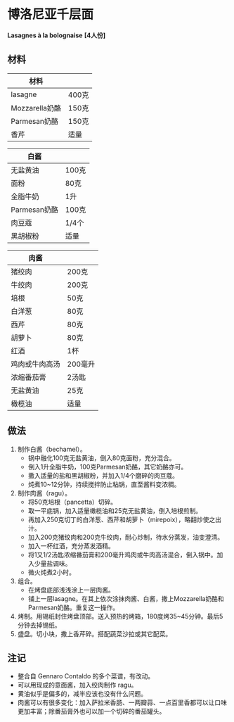 # 博洛尼亚千层面

__Lasagnes à la bolognaise__
__[4人份]__

## 材料

| 材料 |   |
| --- | --- |
| lasagne | 400克 |
| Mozzarella奶酪 | 150克 |
| Parmesan奶酪 | 150克 |
| 香芹 | 适量 |

| 白酱 |   |
| --- | --- |
| 无盐黄油 | 100克 |
| 面粉 | 80克 |
| 全脂牛奶 | 1升 |
| Parmesan奶酪 | 100克 |
| 肉豆蔻 | 1/4个 |
| 黑胡椒粉 | 适量 |

| 肉酱 |   |
| --- | --- |
| 猪绞肉 | 200克 |
| 牛绞肉 | 200克|
| 培根 | 50克 |
| 白洋葱 | 80克 |
| 西芹 | 80克 |
| 胡萝卜 | 80克 |
| 红酒 | 1杯 |
| 鸡肉或牛肉高汤 | 200毫升 |
| 浓缩番茄膏 | 2汤匙 |
| 无盐黄油 | 25克 |
| 橄榄油 | 适量 |

## 做法

1. 制作白酱（bechamel）。
	- 锅中融化100克无盐黄油，倒入80克面粉，充分混合。
	- 倒入1升全脂牛奶，100克Parmesan奶酪，其它奶酪亦可。
	- 撒入适量的盐和黑胡椒粉，并加入1/4个磨碎的肉豆蔻。
	- 炖煮10~12分钟，持续搅拌防止粘锅，直至酱料变浓稠。
2. 制作肉酱（ragu）。
	- 将50克培根（pancetta）切碎。
	- 取一平底锅，加入适量橄榄油和25克无盐黄油，倒入培根煎制。
	- 再加入250克切丁的白洋葱、西芹和胡萝卜（mirepoix），略翻炒使之出汁。
	- 加入200克猪绞肉和200克牛绞肉，耐心炒制，待水分蒸发，油变澄清。
	- 加入一杯红酒，充分蒸发酒精。
	- 将1又1/2汤匙浓缩番茄膏和200毫升鸡肉或牛肉高汤混合，倒入锅中。加入少量盐调味。
	- 微火炖煮2小时。
3. 组合。
	- 在烤盘底部浅浅涂上一层肉酱。
	- 铺上一层lasagne。在其上依次涂抹肉酱、白酱，撒上Mozzarella奶酪和Parmesan奶酪。重复这一操作。
4. 烤制。用锡纸封住烤盘顶部。送入预热的烤箱，180度烤35~45分钟。最后5分钟去掉锡纸。
5. 盛盘。切小块，撒上香芹碎。搭配蔬菜沙拉或其它配菜。

## 注记

- 整合自 Gennaro Contaldo 的多个菜谱，有改动。
- 可以用现成的意面酱，加入绞肉制作 ragu。
- 黄油似乎是偏多的，减半应该也没有什么问题。
- 肉酱可以有很多变化：加入萨拉米香肠、一两瓣蒜、一点百里香都可以让口味更加丰富；除番茄膏外也可以加一个切碎的番茄罐头。